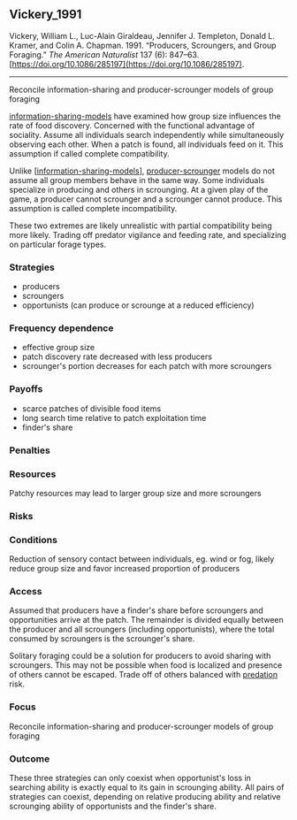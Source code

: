 ## Vickery_1991

Vickery, William L., Luc-Alain Giraldeau, Jennifer J. Templeton, Donald L. Kramer, and Colin A. Chapman. 1991. “Producers, Scroungers, and Group Foraging.” _The American Naturalist_ 137 (6): 847–63. [https://doi.org/10.1086/285197](https://doi.org/10.1086/285197).

---

Reconcile information-sharing and producer-scrounger models of group foraging

[information-sharing-models](../topics/information-sharing-models.md) have examined how group size influences the rate of food discovery. Concerned with the functional advantage of sociality. Assume all individuals search independently while simultaneously observing each other. When a patch is found, all individuals feed on it. This assumption if called complete compatibility. 

Unlike [[information-sharing-models](../topics/information-sharing-models.md)], [producer-scrounger](../topics/producer-scrounger.md) models do not assume all group members behave in the same way. Some individuals specialize in producing and others in scrounging. At a given play of the game, a producer cannot scrounger and a scrounger cannot produce. This assumption is called complete incompatibility. 

These two extremes are likely unrealistic with partial compatibility being more likely. Trading off predator vigilance and feeding rate, and specializing on particular forage types. 

### Strategies

- producers
- scroungers
- opportunists (can produce or scrounge at a reduced efficiency)

### Frequency dependence

- effective group size
- patch discovery rate decreased with less producers
- scrounger's portion decreases for each patch with more scroungers

### Payoffs

- scarce patches of divisible food items
- long search time relative to patch exploitation time
- finder's share

### Penalties

### Resources

Patchy resources may lead to larger group size and more scroungers

### Risks

### Conditions

Reduction of sensory contact between individuals, eg. wind or fog, likely reduce group size and favor increased proportion of producers

### Access

Assumed that producers have a finder's share before scroungers and opportunities arrive at the patch. The remainder is divided equally between the producer and all scroungers (including opportunists), where the total consumed by scroungers is the scrounger's share.

Solitary foraging could be a solution for producers to avoid sharing with scroungers. This may not be possible when food is localized and presence of others cannot be escaped. Trade off of others balanced with [predation](../topics/predation.md) risk. 

### Focus

Reconcile information-sharing and producer-scrounger models of group foraging

### Outcome

These three strategies can only coexist when opportunist's loss in searching ability is exactly equal to its gain in scrounging ability. All pairs of strategies can coexist, depending on relative producing ability and relative scrounging ability of opportunists and the finder's share. 